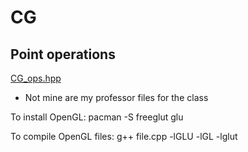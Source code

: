 # CG

## Point operations
[CG_ops.hpp](https://github.com/meloneng/CG/blob/main/CG_ops.hpp)

* Not mine are my professor files for the class

To install OpenGL:
    pacman -S freeglut glu

To compile OpenGL files:
	g++ file.cpp -lGLU -lGL -lglut

